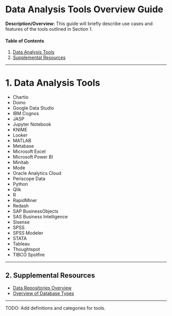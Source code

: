# Data Analysis Tools Overview Guide
**Description/Overview:** This guide will briefly describe use cases and features of the tools outlined in Section 1.
  
#### Table of Contents
1. [Data Analysis Tools](#tools)
2. [Supplemental Resources](#supplemental)
  
<hr />
  
# <a name="tools">1. Data Analysis Tools</a>
  
* Chartio
* Domo
* Google Data Studio
* IBM Cognos
* JASP
* Jupyter Notebook
* KNIME
* Looker
* MATLAB
* Metabase
* Microsoft Excel
* Microsoft Power BI
* Minitab
* Mode
* Oracle Analytics Cloud
* Periscope Data
* Python
* Qlik
* R
* RapidMiner
* Redash
* SAP BusinessObjects
* SAS Business Intelligence
* Sisense
* SPSS
* SPSS Modeler
* STATA
* Tableau
* Thoughtspot
* TIBCO Spotfire

<hr />
  
## <a name="supplemental">2. Supplemental Resources</a>
  
* [Data Repositories Overview](https://github.com/chaseofthejungle/data-repositories-overview)  
* [Overview of Database Types](https://github.com/chaseofthejungle/types-of-databases)
  
<hr />
  
TODO: Add definitions and categories for tools.
